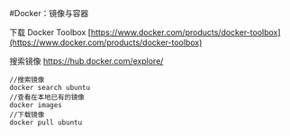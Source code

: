 #Docker：镜像与容器

下载 Docker Toolbox
[https://www.docker.com/products/docker-toolbox](https://www.docker.com/products/docker-toolbox)

搜索镜像
https://hub.docker.com/explore/ 

```
//搜索镜像
docker search ubuntu
//查看在本地已有的镜像
docker images							
//下载镜像
docker pull ubuntu			 		 
```